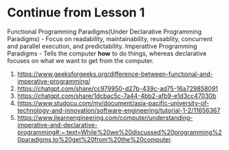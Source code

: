 # Continue from Lesson 1

Functional Programming Paradigms(Under Declarative Programming Paradigms) - Focus on readability, maintainability, reusablity, concurrent and parallel execution, and predictability.
Imperattive Programming Paradigms - Tells the computer **how** to do things, whereas declarative focuses on what we want to get from the computer.


1) https://www.geeksforgeeks.org/difference-between-functional-and-imperative-programming/
2) https://chatgpt.com/share/cc979950-d27b-439c-ad75-16a729858091
3) https://chatgpt.com/share/1dcbac5c-7a44-4bb2-afb9-e1d3cc47030b
4) https://www.studocu.com/my/document/asia-pacific-university-of-technology-and-innovation/software-engineering/tutorial-1-2/11656367
5) https://www.ilearnengineering.com/computer/understanding-imperative-and-declarative-programming#:~:text=While%20we%20discussed%20programming%20paradigms,to%20get%20from%20the%20computer.
